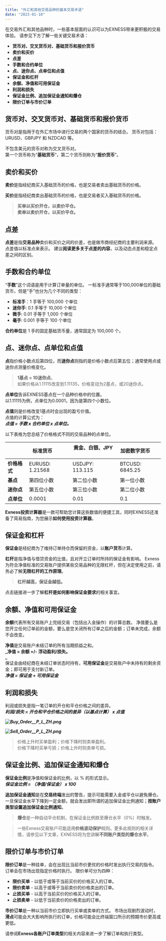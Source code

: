 ```yaml
---
title: "外汇和其他交易品种的基本交易术语"
date: "2023-01-10"
---
```


在交易外汇和其他品种时，一些基本层面的认识可以为EXNESS带来更积极的交易体验。 请参见下方了解一些关键交易术语：

- **货币对、交叉货币对、基础货币和报价货币**
- **卖价和买价**
- **点差**
- **手数和合约单位**
- **点、迷你点、点单位和点值**
- **保证金和杠杆**
- **余额、净值和可用保证金**
- **利润和损失**
- **保证金比例、追加保证金通知和爆仓**
- **限价订单与市价订单**

## 货币对、交叉货币对、基础货币和报价货币

货币对是指用于在外汇市场中进行交易的两个国家的货币的结合。 货币对包括：URUSD、GBPJPY 和 NZDCAD 等。

不包含美元的货币对称为交叉货币对。  
第一个货币称为“**基础货币**”，第二个货币则称为“**报价货币**”。

## 卖价和买价

**卖价**是指经纪商买入基础货币的价格，也是交易者卖出基础货币的价格。

**买价**是指经纪商卖出基础货币的价格，也是交易者买入基础货币的价格。

> **买单以买价开仓，以卖价平仓。**  
> **卖单以卖价开仓，以买价平仓。**

## 点差

**点差**是指**交易品种**卖价和买价之间的价差，也是做市商经纪商的主要利润来源。 点差值以标准点来表示。 建议**阅读更多关于点差的内容**，以及动态点差和稳定点差之间的区别。

## 手数和合约单位

“**手数**”这个词语是用于计算订单量的单位。 一标准手通常等于100,000单位的基础货币，但是“手”也分为几个不同的类型：

- **标准手**：1 手等于 100,000 个单位
- **迷你手**: 0.1 手等于 10,000 个单位
- **微手**: 0.01 手等于 1,000 个单位
- **毫手**: 0.001 手等于 100 个单位

**合约单位**是 1 手的固定基础货币量，通常固定为 100,000 个。

## 点、迷你点、点单位和点值

**点**指价格小数点后第四位，而**迷你点**则指的是价格小数点后第五位；通常使用点或迷你点测量价格变化。

> **1基点 = 10迷你点**。  
> 如果价格从1.11115改变到1.11135，价格变动为2基点，或20迷你点。

**点单位**告诉EXNESS基点在一个品种价格中的位置。  
以1.11115为例，点单位为0.0001，因为是第四个小数位。

**点值**则是价格改变1基点时会出现的盈亏价值。  
点值的计算公式为：  
**_点值 = 手数 x 合约单位 x 点单位。_**

以下表格为您总结了价格格式不同的交易品种的点单位。

|   | 标准货币          | 黄金、白银、JPY        | 加密数字货币       |
| --- | --- | --- | --- |
| **价格格式** | EURUSD: 1.21568 | USDJPY: 113.115 | BTCUSD: 6845.25 |
| **基点** | 第四位小数 | 第二位小数 | 第一位小数 |
| **迷你点** | 第五位小数 | 第三位小数 | 第二位小数 |
| **点单位** | 0.0001 | 0.01 | 0.1 |

**Exness投资计算器**是一款可帮助您计算这些数值的便捷工具，同时EXNESS还准备了简易指南，为您展示**如何使用投资计算器**。

## 保证金和杠杆

**保证金**是经纪商为了维持订单持仓而保留的资金，以**账户货币**计算。

**杠杆**是指净值与借贷资金的比值，且对开立订单时所持的保证金有影响。 Exness 为符合净值标准的交易账户提供某些交易品种的无限杠杆，但在决定使用之前，请务必了解**无限杠杆的工作原理**。

> **杠杆越高，保证金越低。**

点击链接进一步了解**杠杆是如何影响保证金要求**的相关事宜。

## 余额、净值和可用保证金

**余额**代表所有交易账户上完结交易（包括出入金操作）的计算总数。 净值要么是您开立任何订单前的金额，要么是您关闭所有订单之后的金额；订单未完成，余额不会改变。

**净值**是交易账户未结订单的所有当期损益之和。  
**_净值 = 余额 +/- 浮动盈利/损失。  
_**  
保证金由经纪商在未结订单状态时持有，**可用保证金**是交易账户中未持有的剩余资金；即可用于支付新订单。  
**_净值 = 保证金 + 可用保证金_**

## 利润和损失

利润或损失是指一笔订单的开仓和平仓价格之间的差异。  
**_利润/损失 = 开仓和平仓价格之间的差异（以基点计算） x 点值_**

**_![Buy_Order__P_L_ZH.png](https://testingcf.jsdelivr.net/gh/jarlin8/OSS@main/exhelp/Buy_Order__P_L_ZH.png)_**

**_![Sell_Order__P_L_ZH.png](https://testingcf.jsdelivr.net/gh/jarlin8/OSS@main/exhelp/Sell_Order__P_L_ZH.png)_**

> 价格上升时买单盈利；价格下降时则卖单盈利。  
> 价格下降时买单亏损；价格上升时则卖单亏损。

## 保证金比例、追加保证金通知和爆仓

**保证金比例**是净值和保证金的比例，以 % 的形式显示。  
**_保证金比例 = （净值/保证金） x 100_**

**追加保证金通知**是在**交易终端**发出的警告，提示可能需要入金或平仓以避免爆仓。 一旦保证金水平下降到一定金额，就会发出即所谓的追加保证金比例通知；**按账户类型设置追加保证金比例通知**。

> **爆仓**是一种自动平仓机制，在保证金比例跌至爆仓水平（0%）时触发。

> 一些Exness交易账户可能适用**价格波动保护**规则。更多此规则的相关详情，请参见以下文章，EXNESS将为您讲解**不同账户类型的爆仓水平**。

## 限价订单与市价订单

**限价订单**是一种挂单，会在出现比当前市价更优的价格时发出执行交易的指令。 订单会在市场出现指定价格时执行。 限价单可分为四种：

- **限价买单** - 以低于或等于当前买价的价格买入的订单。
- **限价卖单** - 以高于或等于当前卖价的价格卖出的订单。
- **止损买单** - 以高于当前买价的价格买入的订单。
- **止损卖单** - 以低于当前卖价的价格卖出的订单。

**市价订单**是一种以当前市价立即执行买单或卖单的方式。 市场出现剧烈波动时，**滑点**可能会大大影响所执行的订单，价格可能会比终端窗口所示的预期市价更高或更低。

请参阅**Exness各账户订单类型**的相关内容来进一步了解订单和执行类型。
